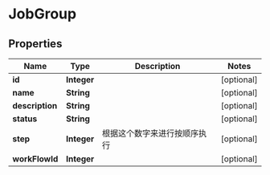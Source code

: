 
# JobGroup

## Properties
Name | Type | Description | Notes
------------ | ------------- | ------------- | -------------
**id** | **Integer** |  |  [optional]
**name** | **String** |  |  [optional]
**description** | **String** |  |  [optional]
**status** | **String** |  |  [optional]
**step** | **Integer** | 根据这个数字来进行按顺序执行 |  [optional]
**workFlowId** | **Integer** |  |  [optional]



